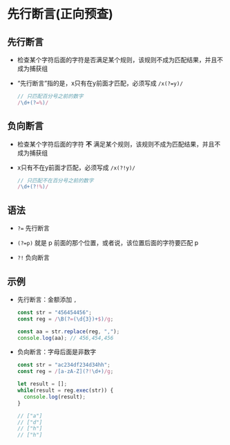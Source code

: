 # 先行断言(正向预查)

## 先行断言

*   检查某个字符后面的字符是否满足某个规则，该规则不成为匹配结果，并且不成为捕获组

*   “先行断言”指的是，x只有在y前面才匹配，必须写成 `/x(?=y)/`

    ```javascript
    // 只匹配百分号之前的数字
    /\d+(?=%)/
    ```

## 负向断言

*   检查某个字符后面的字符 **不** 满足某个规则，该规则不成为匹配结果，并且不成为捕获组

*   x只有不在y前面才匹配，必须写成 `/x(?!y)/`

    ```javascript
    // 只匹配不在百分号之前的数字
    /\d+(?!%)/
    ```

## 语法

*   `?=` 先行断言

*   `(?=p)` 就是 p 前面的那个位置，或者说，该位置后面的字符要匹配 p

*   `?!` 负向断言

## 示例

*   先行断言：金额添加 `,`

    ```javascript
    const str = "456454456";
    const reg = /\B(?=(\d{3})+$)/g;

    const aa = str.replace(reg, ",");
    console.log(aa); // 456,454,456
    ```

*   负向断言：字母后面是非数字

    ```javascript
    const str = "ac234df234d34hh";
    const reg = /[a-zA-Z](?!\d+)/g;

    let result = [];
    while(result = reg.exec(str)) {
      console.log(result);
    }

    // ["a"]
    // ["d"]
    // ["h"]
    // ["h"]
    ```
